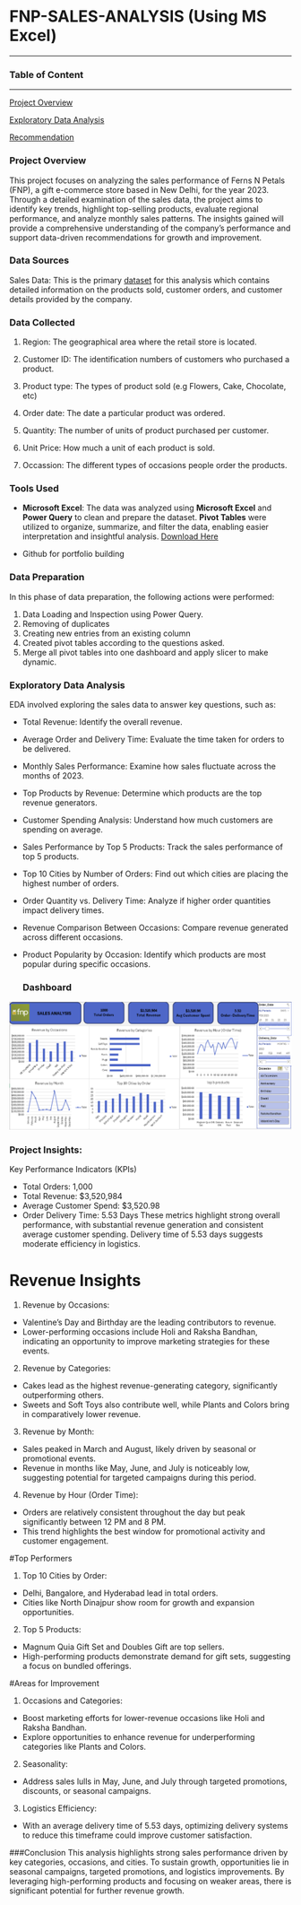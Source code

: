 # FNP-SALES-ANALYSIS (Using MS Excel)
---
### Table of Content
---

[Project Overview](#project-overview)

[Exploratory Data Analysis](#exploratory-data-analysis)

[Recommendation](#recommendation)


### Project Overview

This project focuses on analyzing the sales performance of Ferns N Petals (FNP), a gift e-commerce store based in New Delhi, for the year 2023. Through a detailed examination of the sales data, the project aims to identify key trends, highlight top-selling products, evaluate regional performance, and analyze monthly sales patterns. The insights gained will provide a comprehensive understanding of the company’s performance and support data-driven recommendations for growth and improvement.

### Data Sources

Sales Data: This is the primary <a href="https://github.com/Victoria-Uwegba/FNP-SALES-ANALYSIS/blob/main/fnp%20excel%20file.xlsx">dataset<a/> for this analysis which contains detailed information on the products sold, customer orders, and customer details provided by the company.

### Data Collected

1. Region: The geographical area where the retail store is located.
   
2. Customer ID: The identification numbers of customers who purchased a product.

3. Product type: The types of product sold (e.g Flowers, Cake, Chocolate, etc)

4. Order date: The date a particular product was ordered.

5. Quantity: The number of units of product purchased per customer.

6. Unit Price: How much a unit of each product is sold.

7. Occassion:  The different types of occasions people order the products.
   
### Tools Used
- **Microsoft Excel**: The data was analyzed using **Microsoft Excel** and **Power Query** to clean and prepare the dataset. **Pivot Tables** were utilized to organize, summarize, and filter the data, enabling easier interpretation and insightful analysis. [Download Here](https://www.microsoft.com)
  
     
- Github for portfolio building

### Data Preparation
In this phase of data preparation, the following actions were performed:

1. Data Loading and Inspection using Power Query.
2. Removing of duplicates
3. Creating new entries from an existing column
4. Created pivot tables according to the questions asked.
5. Merge all pivot tables into one dashboard and apply slicer to make dynamic.



### Exploratory Data Analysis
EDA involved exploring the sales data to answer key questions, such as:
- Total Revenue: Identify the overall revenue.
- Average Order and Delivery Time: Evaluate the time taken for orders to be delivered.
- Monthly Sales Performance: Examine how sales fluctuate across the months of 2023.
- Top Products by Revenue: Determine which products are the top revenue generators.
- Customer Spending Analysis: Understand how much customers are spending on average.
- Sales Performance by Top 5 Products: Track the sales performance of top 5 products.
- Top 10 Cities by Number of Orders: Find out which cities are placing the highest number of orders.
- Order Quantity vs. Delivery Time: Analyze if higher order quantities impact delivery times.
- Revenue Comparison Between Occasions: Compare revenue generated across different occasions.
- Product Popularity by Occasion: Identify which products are most popular during specific occasions.

  ### Dashboard
 ![fnpsalesreport](https://github.com/Victoria-Uwegba/FNP-SALES-ANALYSIS/blob/main/fnp%20sales%20report.PNG)
  
### Project Insights:
Key Performance Indicators (KPIs)
- Total Orders: 1,000
- Total Revenue: $3,520,984
- Average Customer Spend: $3,520.98
- Order Delivery Time: 5.53 Days
These metrics highlight strong overall performance, with substantial revenue generation and consistent average customer spending. Delivery time of 5.53 days suggests moderate efficiency in logistics.

# Revenue Insights
1. Revenue by Occasions:
- Valentine’s Day and Birthday are the leading contributors to revenue.
- Lower-performing occasions include Holi and Raksha Bandhan, indicating an opportunity to improve marketing strategies for these events.
2. Revenue by Categories:
- Cakes lead as the highest revenue-generating category, significantly outperforming others.
- Sweets and Soft Toys also contribute well, while Plants and Colors bring in comparatively lower revenue.
3. Revenue by Month:
- Sales peaked in March and August, likely driven by seasonal or promotional events.
- Revenue in months like May, June, and July is noticeably low, suggesting potential for targeted campaigns during this period.
4. Revenue by Hour (Order Time):
- Orders are relatively consistent throughout the day but peak significantly between 12 PM and 8 PM.
- This trend highlights the best window for promotional activity and customer engagement.

#Top Performers
1. Top 10 Cities by Order:
- Delhi, Bangalore, and Hyderabad lead in total orders.
- Cities like North Dinajpur show room for growth and expansion opportunities.
2. Top 5 Products:
- Magnum Quia Gift Set and Doubles Gift are top sellers.
- High-performing products demonstrate demand for gift sets, suggesting a focus on bundled offerings.
  
#Areas for Improvement
1. Occasions and Categories:
- Boost marketing efforts for lower-revenue occasions like Holi and Raksha Bandhan.
- Explore opportunities to enhance revenue for underperforming categories like Plants and Colors.
2. Seasonality:
- Address sales lulls in May, June, and July through targeted promotions, discounts, or seasonal campaigns.
3. Logistics Efficiency:
- With an average delivery time of 5.53 days, optimizing delivery systems to reduce this timeframe could improve customer satisfaction.
  
###Conclusion
This analysis highlights strong sales performance driven by key categories, occasions, and cities. To sustain growth, opportunities lie in seasonal campaigns, targeted promotions, and logistics improvements. By leveraging high-performing products and focusing on weaker areas, there is significant potential for further revenue growth.

